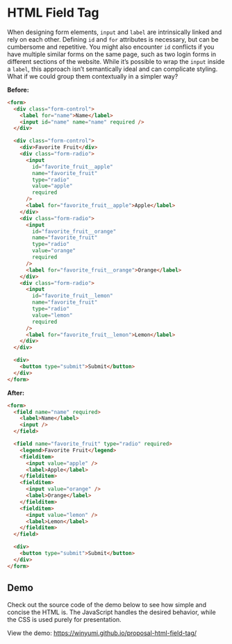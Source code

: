 # HTML Field Tag

When designing form elements, `input` and `label` are intrinsically linked and rely on each other. Defining `id` and `for` attributes is necessary, but can be cumbersome and repetitive. You might also encounter `id` conflicts if you have multiple similar forms on the same page, such as two login forms in different sections of the website. While it’s possible to wrap the `input` inside a `label`, this approach isn’t semantically ideal and can complicate styling. What if we could group them contextually in a simpler way?

**Before:**

```html
<form>
  <div class="form-control">
    <label for="name">Name</label>
    <input id="name" name="name" required />
  </div>

  <div class="form-control">
    <div>Favorite Fruit</div>
    <div class="form-radio">
      <input
        id="favorite_fruit__apple"
        name="favorite_fruit"
        type="radio"
        value="apple"
        required
      />
      <label for="favorite_fruit__apple">Apple</label>
    </div>
    <div class="form-radio">
      <input
        id="favorite_fruit__orange"
        name="favorite_fruit"
        type="radio"
        value="orange"
        required
      />
      <label for="favorite_fruit__orange">Orange</label>
    </div>
    <div class="form-radio">
      <input
        id="favorite_fruit__lemon"
        name="favorite_fruit"
        type="radio"
        value="lemon"
        required
      />
      <label for="favorite_fruit__lemon">Lemon</label>
    </div>
  </div>

  <div>
    <button type="submit">Submit</button>
  </div>
</form>
```

**After:**

```html
<form>
  <field name="name" required>
    <label>Name</label>
    <input />
  </field>

  <field name="favorite_fruit" type="radio" required>
    <legend>Favorite Fruit</legend>
    <fielditem>
      <input value="apple" />
      <label>Apple</label>
    </fielditem>
    <fielditem>
      <input value="orange" />
      <label>Orange</label>
    </fielditem>
    <fielditem>
      <input value="lemon" />
      <label>Lemon</label>
    </fielditem>
  </field>

  <div>
    <button type="submit">Submit</button>
  </div>
</form>
```

## Demo

Check out the source code of the demo below to see how simple and concise the HTML is. The JavaScript handles the desired behavior, while the CSS is used purely for presentation.

View the demo: https://winyumi.github.io/proposal-html-field-tag/

